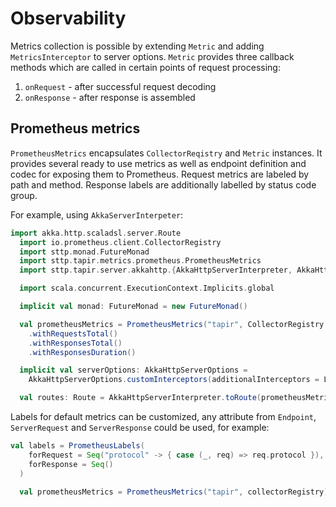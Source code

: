 # Observability

Metrics collection is possible by extending `Metric` and adding `MetricsInterceptor` to server options.
`Metric` provides three callback methods which are called in certain points of request processing:

1. `onRequest` - after successful request decoding
2. `onResponse` - after response is assembled

## Prometheus metrics

`PrometheusMetrics` encapsulates `CollectorReqistry` and `Metric` instances.
It provides several ready to use metrics as well as endpoint definition and codec for exposing them to Prometheus.
Request metrics are labeled by path and method. Response labels are additionally labelled by status code group.

For example, using `AkkaServerInterpeter`:
```scala mdoc:compile-only
import akka.http.scaladsl.server.Route
  import io.prometheus.client.CollectorRegistry
  import sttp.monad.FutureMonad
  import sttp.tapir.metrics.prometheus.PrometheusMetrics
  import sttp.tapir.server.akkahttp.{AkkaHttpServerInterpreter, AkkaHttpServerOptions}

  import scala.concurrent.ExecutionContext.Implicits.global

  implicit val monad: FutureMonad = new FutureMonad()

  val prometheusMetrics = PrometheusMetrics("tapir", CollectorRegistry.defaultRegistry)
    .withRequestsTotal()
    .withResponsesTotal()
    .withResponsesDuration()

  implicit val serverOptions: AkkaHttpServerOptions =
    AkkaHttpServerOptions.customInterceptors(additionalInterceptors = List(prometheusMetrics.metricsInterceptor()))

  val routes: Route = AkkaHttpServerInterpreter.toRoute(prometheusMetrics.metricsServerEndpoint)
```

Labels for default metrics can be customized, any attribute from `Endpoint`, `ServerRequest` and `ServerResponse` could be used, for example:
```scala mdoc:compile-only
val labels = PrometheusLabels(
    forRequest = Seq("protocol" -> { case (_, req) => req.protocol }),
    forResponse = Seq()
  )

  val prometheusMetrics = PrometheusMetrics("tapir", collectorRegistry).withRequestsTotal(labels)
```
